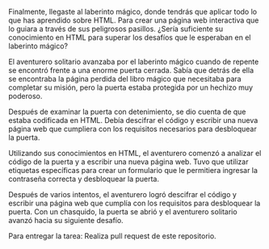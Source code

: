 Finalmente, llegaste al laberinto mágico, donde tendrás que aplicar todo lo que has aprendido sobre HTML. Para crear una página web interactiva que lo guiara a través de sus peligrosos pasillos. ¿Sería suficiente su conocimiento en HTML para superar los desafíos que le esperaban en el laberinto mágico?

El aventurero solitario avanzaba por el laberinto mágico cuando de repente se encontró frente a una enorme puerta cerrada. Sabía que detrás de ella se encontraba la página perdida del libro mágico que necesitaba para completar su misión, pero la puerta estaba protegida por un hechizo muy poderoso.

Después de examinar la puerta con detenimiento, se dio cuenta de que estaba codificada en HTML. Debía descifrar el código y escribir una nueva página web que cumpliera con los requisitos necesarios para desbloquear la puerta.

Utilizando sus conocimientos en HTML, el aventurero comenzó a analizar el código de la puerta y a escribir una nueva página web. Tuvo que utilizar etiquetas específicas para crear un formulario que le permitiera ingresar la contraseña correcta y desbloquear la puerta.

Después de varios intentos, el aventurero logró descifrar el código y escribir una página web que cumplía con los requisitos para desbloquear la puerta. Con un chasquido, la puerta se abrió y el aventurero solitario avanzó hacia su siguiente desafío.

Para entregar la tarea: Realiza pull request de este repositorio.